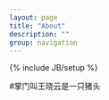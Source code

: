 ```yaml
---
layout: page
title: "About"
description: ""
group: navigation
---
```

{% include JB/setup %}

#掌门叫王晓云是一只猪头
